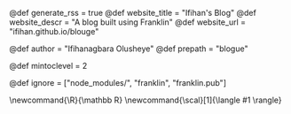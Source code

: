 <!--
Add here global page variables to use throughout your
website.
The website_* must be defined for the RSS to work
-->
@def generate_rss = true
@def website_title = "Ifihan's Blog"
@def website_descr = "A blog built using Franklin"
@def website_url   = "ifihan.github.io/blouge"

@def author = "Ifihanagbara Olusheye"
@def prepath = "blogue"

@def mintoclevel = 2

<!--
Add here files or directories that should be ignored by Franklin, otherwise
these files might be copied and, if markdown, processed by Franklin which
you might not want. Indicate directories by ending the name with a `/`.
-->
@def ignore = ["node_modules/", "franklin", "franklin.pub"]

<!--
Add here global latex commands to use throughout your
pages. It can be math commands but does not need to be.
For instance:
* \newcommand{\phrase}{This is a long phrase to copy.}
-->
\newcommand{\R}{\mathbb R}
\newcommand{\scal}[1]{\langle #1 \rangle}
